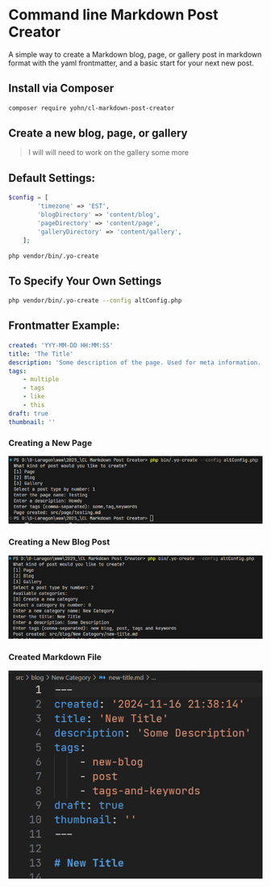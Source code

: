 # Command line Markdown Post Creator
A simple way to create a Markdown blog, page, or gallery post in markdown format with the yaml frontmatter, and a basic start for your next new post.

## Install via Composer
```bash
composer require yohn/cl-markdown-post-creator
```

## Create a new blog, page, or gallery
> I will will need to work on the gallery some more

## Default Settings:
```php
$config = [
		'timezone' => 'EST',
		'blogDirectory' => 'content/blog',
		'pageDirectory' => 'content/page',
		'galleryDirectory' => 'content/gallery',
	];
```

```bash
php vendor/bin/.yo-create
```
## To Specify Your Own Settings

```bash
php vendor/bin/.yo-create --config altConfig.php
```

## Frontmatter Example:
```yaml
created: 'YYY-MM-DD HH:MM:SS'
title: 'The Title'
description: 'Some description of the page. Used for meta information.'
tags:
    - multiple
    - tags
    - like
    - this
draft: true
thumbnail: ''
```
### Creating a New Page
![CLI](img/CLI.png)
### Creating a New Blog Post
![CLI2](img/CLI2.png)
### Created Markdown File
![CreatedMarkdownFile.png](img/CreatedMarkdownFile.png)

